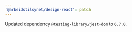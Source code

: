 ```yaml
---
'@arbeidstilsynet/design-react': patch
---
```


Updated dependency `@testing-library/jest-dom` to `6.7.0`.

